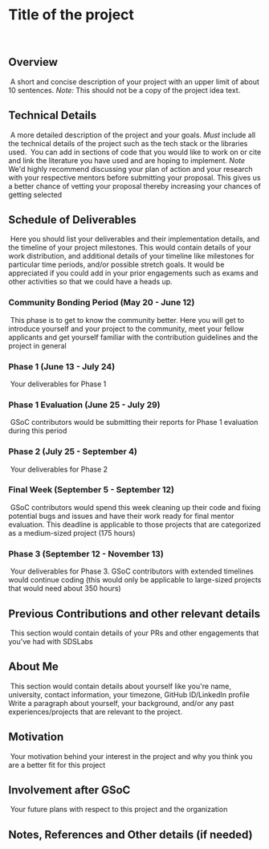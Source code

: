 # Title of the project

​

## Overview

​
A short and concise description of your project with an upper limit of about 10 sentences.
*Note:* This should not be a copy of the project idea text.
​

## Technical Details

​
A more detailed description of the project and your goals. *Must* include all the technical details of the project
such as the tech stack or the libraries used.
​
You can add in sections of code that you would like to work on or cite and link the literature you have used and are hoping to implement. *Note* We'd highly recommend discussing your plan of action and your research with your respective mentors before submitting your proposal. This gives us a better chance of vetting your proposal thereby increasing your chances of getting selected
​
​

## Schedule of Deliverables

​
Here you should list your deliverables and their implementation details, and the timeline of your project milestones. This would contain details of your work distribution, and additional details of your timeline like milestones for particular time periods, and/or possible stretch goals. It would be appreciated if you could add in your prior engagements such as exams and other activities so that we could have a heads up.
​

### **Community Bonding Period (May 20 - June 12)**

​
This phase is to get to know the community better. Here you will get to introduce yourself and your project to the community, meet your fellow applicants and get yourself familiar with the contribution guidelines and the project in general
​

### **Phase 1 (June 13 - July 24)**

​
Your deliverables for Phase 1
​

### **Phase 1 Evaluation (June 25 - July 29)**

​
GSoC contributors would be submitting their reports for Phase 1 evaluation during this period
​

### **Phase 2 (July 25 - September 4)**

​
Your deliverables for Phase 2
​

### **Final Week (September 5 - September 12)**

​
GSoC contributors would spend this week cleaning up their code and fixing potential bugs and issues and have their work ready for final mentor evaluation. This deadline is applicable to those projects that are categorized as a medium-sized project (175 hours)
​

### **Phase 3 (September 12 - November 13)**

​
Your deliverables for Phase 3. GSoC contributors with extended timelines would continue coding (this would only be applicable to large-sized projects that would need about 350 hours)
​

## Previous Contributions and other relevant details

​
This section would contain details of your PRs and other engagements that you've had with SDSLabs
​

## About Me

​
This section would contain details about yourself like you're name, university, contact information, your timezone, GitHub ID/LinkedIn profile
​
Write a paragraph about yourself, your background, and/or any past experiences/projects that are relevant to the project.
​

## Motivation

​
Your motivation behind your interest in the project and why you think you are a better fit for this project
​

## Involvement after GSoC

​
Your future plans with respect to this project and the organization
​

## Notes, References and Other details (if needed)
